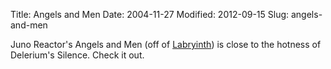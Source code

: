 Title: Angels and Men
Date: 2004-11-27
Modified: 2012-09-15
Slug: angels-and-men

Juno Reactor's Angels and Men (off of <a href="http://www.amazon.com/exec/obidos/tg/detail/-/B00031TXCC/qid=1101591252/sr=1-1/ref=sr_1_1/104-9475980-4331926?v=glance&s=music" >Labryinth</a>) is close to the hotness of Delerium's Silence. Check it out.
